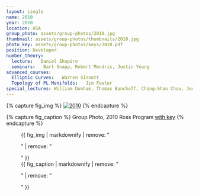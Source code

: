 ```yaml
---
layout: single
name: 2010
year: 2010
location: USA
group_photo: assets/group-photos/2010.jpg
thumbnail: assets/group-photos/thumbnails/2010.jpg
photo_key: assets/group-photos/keys/2010.pdf
position: Developer
number_theory:
  lecture:   Daniel Shapiro
  seminars:   Bart Snapp, Robert Mendris, Justin Young
advanced_courses:
  Elliptic Curves:   Warren Sinnott
  Topology of PL Manifolds:   Jim Fowler
special_lectures: William Dunham, Thomas Banchoff, Ching-Shan Chou, Jesse Kass, Vitaly Bergelson.
---
```

{% capture fig_img %}
[![2010](/assets/group-photos/2010.jpg)](/assets/group-photos/keys/2010.pdf)
{% endcapture %}

{% capture fig_caption %}
Group Photo, 2010 Ross Program [with key](/assets/group-photos/keys/2010.pdf)
{% endcapture %}

<figure>
  {{ fig_img | markdownify | remove: "<p>" | remove: "</p>" }}
  <figcaption>{{ fig_caption | markdownify | remove: "<p>" | remove: "</p>" }}</figcaption>
</figure>
